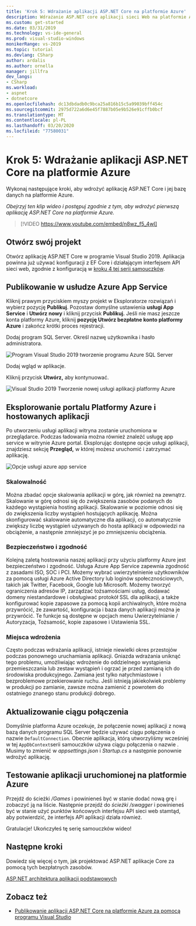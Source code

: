 ```yaml
---
title: 'Krok 5: Wdrażanie aplikacji ASP.NET Core na platformie Azure'
description: Wdrażanie ASP.NET core aplikacji sieci Web na platformie Azure za pomocą tego samouczka wideo i instrukcji krok po kroku.
ms.custom: get-started
ms.date: 03/31/2019
ms.technology: vs-ide-general
ms.prod: visual-studio-windows
monikerRange: vs-2019
ms.topic: tutorial
ms.devlang: CSharp
author: ardalis
ms.author: ornella
manager: jillfra
dev_langs:
- CSharp
ms.workload:
- aspnet
- dotnetcore
ms.openlocfilehash: dc13dbdadb0c9bca25a816b15c5a99039bff454c
ms.sourcegitcommit: 2975d722a6d6e45f7887b05e9b526e91cffb0bcf
ms.translationtype: MT
ms.contentlocale: pl-PL
ms.lasthandoff: 03/20/2020
ms.locfileid: "77580031"
---
```

# <a name="step-5-deploy-your-aspnet-core-app-to-azure"></a>Krok 5: Wdrażanie aplikacji ASP.NET Core na platformie Azure

Wykonaj następujące kroki, aby wdrożyć aplikację ASP.NET Core i jej bazę danych na platformie Azure.

_Obejrzyj ten klip wideo i postępuj zgodnie z tym, aby wdrożyć pierwszą aplikację ASP.NET Core na platformie Azure._

> [!VIDEO https://www.youtube.com/embed/n8wz_f5_4wI]

## <a name="open-your-project"></a>Otwórz swój projekt

Otwórz aplikację ASP.NET Core w programie Visual Studio 2019. Aplikacja powinna już używać konfiguracji z EF Core i działającym interfejsem API sieci web, zgodnie z konfiguracją w [kroku 4 tej serii samouczków](tutorial-aspnet-core-ef-step-04.md).

## <a name="publish-to-azure-app-service"></a>Publikowanie w usłudze Azure App Service

Kliknij prawym przyciskiem myszy projekt w Eksploratorze rozwiązań i wybierz pozycję **Publikuj**. Pozostaw domyślne ustawienia **usługi App Service** i **Utwórz nowy** i kliknij przycisk **Publikuj.** Jeśli nie masz jeszcze konta platformy Azure, kliknij **pozycję Utwórz bezpłatne konto platformy Azure** i zakończ krótki proces rejestracji.

Dodaj program SQL Server. Określ nazwę użytkownika i hasło administratora.

![Program Visual Studio 2019 tworzenie programu Azure SQL Server](media/vs-2019/vs2019-azure-sql-server.png)

Dodaj wgląd w aplikacje.

Kliknij przycisk **Utwórz,** aby kontynuować.

![Visual Studio 2019 Tworzenie nowej usługi aplikacji platformy Azure](media/vs-2019/vs2019-azure-create-new-app-service.png)

## <a name="exploring-the-azure-portal-and-your-hosted-app"></a>Eksplorowanie portalu Platformy Azure i hostowanych aplikacji

Po utworzeniu usługi aplikacji witryna zostanie uruchomiona w przeglądarce. Podczas ładowania można również znaleźć usługę app service w witrynie Azure portal. Eksplorując dostępne opcje usługi aplikacji, znajdziesz sekcję **Przegląd,** w której możesz uruchomić i zatrzymać aplikację.

![Opcje usługi azure app service](media/vs-2019/vs2019-azure-app-service-menu-options.png)

### <a name="scalability"></a>Skalowalność

Można zbadać opcje skalowania aplikacji w górę, jak również na zewnątrz. Skalowanie w górę odnosi się do zwiększenia zasobów podanych do każdego wystąpienia hosting aplikacji. Skalowanie w poziomie odnosi się do zwiększenia liczby wystąpień hostujących aplikację. Można skonfigurować skalowanie automatyczne dla aplikacji, co automatycznie zwiększy liczbę wystąpień używanych do hosta aplikacji w odpowiedzi na obciążenie, a następnie zmniejszyć je po zmniejszeniu obciążenia.

### <a name="security-and-compliance"></a>Bezpieczeństwo i zgodność

Kolejną zaletą hostowania naszej aplikacji przy użyciu platformy Azure jest bezpieczeństwo i zgodność. Usługa Azure App Service zapewnia zgodność z zasadami ISO, SOC i PCI. Możemy wybrać uwierzytelnienie użytkowników za pomocą usługi Azure Active Directory lub loginów społecznościowych, takich jak Twitter, Facebook, Google lub Microsoft. Możemy tworzyć ograniczenia adresów IP, zarządzać tożsamościami usług, dodawać domeny niestandardowe i obsługiwać protokół SSL dla aplikacji, a także konfigurować kopie zapasowe za pomocą kopii archiwalnych, które można przywrócić, że zawartość, konfiguracja i baza danych aplikacji można je przywrócić. Te funkcje są dostępne w opcjach menu Uwierzytelnianie / Autoryzacja, Tożsamość, kopie zapasowe i Ustawienia SSL.

### <a name="deployment-slots"></a>Miejsca wdrożenia

Często podczas wdrażania aplikacji, istnieje niewielki okres przestojów podczas ponownego uruchamiania aplikacji. Gniazda wdrażania uniknąć tego problemu, umożliwiając wdrożenie do oddzielnego wystąpienia przemieszczania lub zestaw wystąpień i ogrzać je przed zamianą ich do środowiska produkcyjnego. Zamiana jest tylko natychmiastowe i bezproblemowe przekierowanie ruchu. Jeśli istnieją jakiekolwiek problemy w produkcji po zamianie, zawsze można zamienić z powrotem do ostatniego znanego stanu produkcji dobrego.

## <a name="update-connection-string"></a>Aktualizowanie ciągu połączenia

Domyślnie platforma Azure oczekuje, że połączenie nowej aplikacji z nową bazą danych programu SQL Server będzie używać ciągu połączenia o nazwie `DefaultConnection`. Obecnie aplikacja, którą utworzyliśmy wcześniej w tej `AppDbContext`serii samouczków używa ciągu połączenia o nazwie . Musimy to zmienić w *appsettings.json* i *Startup.cs* a następnie ponownie wdrożyć aplikację.

## <a name="test-the-app-running-in-azure"></a>Testowanie aplikacji uruchomionej na platformie Azure

Przejdź do ścieżki */Games* i powinieneś być w stanie dodać nową grę i zobaczyć ją na liście. Następnie przejdź do *ścieżki /swagger* i powinieneś być w stanie użyć punktów końcowych interfejsu API sieci web stamtąd, aby potwierdzić, że interfejs API aplikacji działa również.

Gratulacje! Ukończyłeś tę serię samouczków wideo!

## <a name="next-steps"></a>Następne kroki

Dowiedz się więcej o tym, jak projektować ASP.NET aplikacje Core za pomocą tych bezpłatnych zasobów.

[ASP.NET architektura aplikacji podstawowych](https://dotnet.microsoft.com/learn/web/aspnet-architecture)

## <a name="see-also"></a>Zobacz też

- [Publikowanie aplikacji ASP.NET Core na platformie Azure za pomocą programu Visual Studio](/aspnet/core/tutorials/publish-to-azure-webapp-using-vs?view=aspnetcore-2.2)